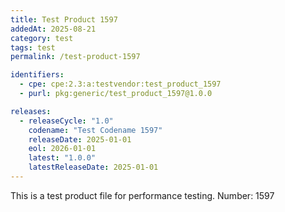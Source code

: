 ```yaml
---
title: Test Product 1597
addedAt: 2025-08-21
category: test
tags: test
permalink: /test-product-1597

identifiers:
  - cpe: cpe:2.3:a:testvendor:test_product_1597
  - purl: pkg:generic/test_product_1597@1.0.0

releases:
  - releaseCycle: "1.0"
    codename: "Test Codename 1597"
    releaseDate: 2025-01-01
    eol: 2026-01-01
    latest: "1.0.0"
    latestReleaseDate: 2025-01-01
---
```


This is a test product file for performance testing. Number: 1597

